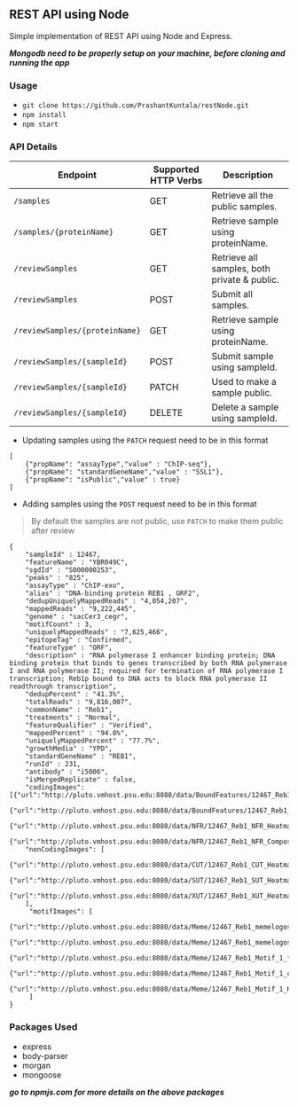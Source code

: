 ## REST API using Node

Simple implementation of REST API using Node and Express.

**_Mongodb need to be properly setup on your machine, before cloning and running the app_**

### Usage

- `git clone https://github.com/PrashantKuntala/restNode.git`
- `npm install`
- `npm start`

### API Details

| Endpoint      | Supported HTTP Verbs     | Description                         |
|---------------|--------------------------|-------------------------------------|
|`/samples`     | GET                      | Retrieve all the public samples. |
|`/samples/{proteinName}`| GET             | Retrieve sample using proteinName.  |
|`/reviewSamples`| GET            | Retrieve all samples, both private & public.  |
|`/reviewSamples`| POST               | Submit all samples.  | 
|`/reviewSamples/{proteinName}`| GET             | Retrieve sample using proteinName.  |    
|`/reviewSamples/{sampleId}`| POST             | Submit sample using sampleId.  | 
|`/reviewSamples/{sampleId}`| PATCH             | Used to make a sample public.  | 
|`/reviewSamples/{sampleId}`| DELETE             | Delete a sample using sampleId.  | 

- Updating samples using the `PATCH` request need to be in this format

```
[
	{"propName": "assayType","value" : "ChIP-seq"},
	{"propName": "standardGeneName","value" : "SSL1"},
	{"propName": "isPublic","value" : true}
]
```

- Adding samples using the `POST` request need to be in this format

> By default the samples are not public, use `PATCH` to make them public after review

```
{
	"sampleId" : 12467,
	"featureName" : "YBR049C",
	"sgdId" : "S000000253",
	"peaks" : "825",
	"assayType" : "ChIP-exo",
	"alias" : "DNA-binding protein REB1 , GRF2",
	"dedupUniquelyMappedReads" : "4,054,207",
	"mappedReads" : "9,222,445",
	"genome" : "sacCer3_cegr",
	"motifCount" : 3,
	"uniquelyMappedReads" : "7,625,466",
	"epitopeTag" : "Confirmed",
	"featureType" : "ORF",
	"description" : "RNA polymerase I enhancer binding protein; DNA binding protein that binds to genes transcribed by both RNA polymerase I and RNA polymerase II; required for termination of RNA polymerase I transcription; Reb1p bound to DNA acts to block RNA polymerase II readthrough transcription",
	"dedupPercent" : "41.3%",
	"totalReads" : "9,816,007",
	"commonName" : "Reb1",
	"treatments" : "Normal",
	"featureQualifier" : "Verified",
	"mappedPercent" : "94.0%",
	"uniquelyMappedPercent" : "77.7%",
	"growthMedia" : "YPD",
	"standardGeneName" : "REB1",
	"runId" : 231,
	"antibody" : "i5006",
    "isMergedReplicate" : false,
    "codingImages": [{"url":"http://pluto.vmhost.psu.edu:8080/data/BoundFeatures/12467_Reb1_Bound_Features.png","type":"boundFeatures","category":"chexmix"},
    {"url":"http://pluto.vmhost.psu.edu:8080/data/BoundFeatures/12467_Reb1_All_Features.png","region":"allFeatures","category":"chexmix"},
     {"url":"http://pluto.vmhost.psu.edu:8080/data/NFR/12467_Reb1_NFR_Heatmap.png","region":"NFR_heatmap","category":"chexmix"},
     {"url":"http://pluto.vmhost.psu.edu:8080/data/NFR/12467_Reb1_NFR_Composite.png","region":"NFR_composite","category":"chexmix"}],
    "nonCodingImages": [
        {"url":"http://pluto.vmhost.psu.edu:8080/data/CUT/12467_Reb1_CUT_Heatmap.png","region":"cut","category":"chexmix"},
        {"url":"http://pluto.vmhost.psu.edu:8080/data/SUT/12467_Reb1_SUT_Heatmap.png","region":"sut","category":"chexmix"},
        {"url":"http://pluto.vmhost.psu.edu:8080/data/XUT/12467_Reb1_XUT_Heatmap.png","region":"xut","category":"chexmix"}
    ],
     "motifImages": [
 {"url":"http://pluto.vmhost.psu.edu:8080/data/Meme/12467_Reb1_memelogos/logo1.png","region":"logoforward","category":"Motif1"},
 {"url":"http://pluto.vmhost.psu.edu:8080/data/Meme/12467_Reb1_memelogos/logo_rc1.png","region":"logoreverse","category":"Motif1"},
  {"url":"http://pluto.vmhost.psu.edu:8080/data/Meme/12467_Reb1_Motif_1_fourcolor.png","region":"fourcolor","category":"Motif1"},
   {"url":"http://pluto.vmhost.psu.edu:8080/data/Meme/12467_Reb1_Motif_1_composite.png","region":"composite","category":"Motif1"},
    {"url":"http://pluto.vmhost.psu.edu:8080/data/Meme/12467_Reb1_Motif_1_Heatmap.png","region":"heatmap","category":"Motif1"}
     ]
}

```

### Packages Used

- express
- body-parser
- morgan
- mongoose

**_go to npmjs.com for more details on the above packages_**
